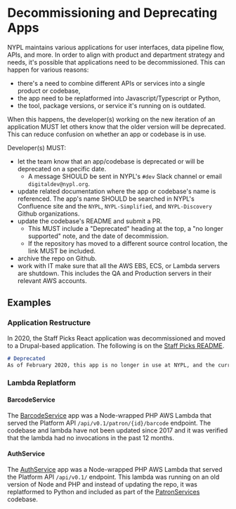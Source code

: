 # Decommissioning and Deprecating Apps

NYPL maintains various applications for user interfaces, data pipeline flow, APIs, and more. In order to align with product and department strategy and needs, it's possible that applications need to be decommissioned. This can happen for various reasons:

- there's a need to combine different APIs or services into a single product or codebase,
- the app need to be replatformed into Javascript/Typescript or Python,
- the tool, package versions, or service it's running on is outdated.

When this happens, the developer(s) working on the new iteration of an application MUST let others know that the older version will be deprecated. This can reduce confusion on whether an app or codebase is in use.

Developer(s) MUST:
* let the team know that an app/codebase is deprecated or will be deprecated on a specific date.
  * A message SHOULD be sent in NYPL's `#dev` Slack channel or email `digitaldev@nypl.org`.
* update related documentation where the app or codebase's name is referenced. The app's name SHOULD be searched in NYPL's Confluence site and the `NYPL`, `NYPL-Simplified`, and `NYPL-Discovery` Github organizations.
* update the codebase's README and submit a PR.
  * This MUST include a "Deprecated" heading at the top, a "no longer supported" note, and the date of decommission.
  * If the repository has moved to a different source control location, the link MUST be included.
* archive the repo on Github.
* work with IT make sure that all the AWS EBS, ECS, or Lambda servers are shutdown. This includes the QA and Production servers in their relevant AWS accounts.

## Examples

### Application Restructure

In 2020, the Staff Picks React application was decommissioned and moved to a Drupal-based application. The following is on the [Staff Picks README](https://github.com/nypl/staff-picks).

```md
# Deprecated
As of February 2020, this app is no longer in use at NYPL, and the current implementation is Drupal-based. Please contact the DXP/RENO team in Digital for more information. For NYPL developers, please see documentation on the update on [Confluence](https://confluence.nypl.org/pages/viewpage.action?pageId=24150584).
```

### Lambda Replatform

#### BarcodeService

The [BarcodeService](https://github.com/NYPL/barcode-service) app was a Node-wrapped PHP AWS Lambda that served the Platform API `/api/v0.1/patron/{id}/barcode` endpoint. The codebase and lambda have not been updated since 2017 and it was verified that the lambda had no invocations in the past 12 months.

#### AuthService

The [AuthService](https://github.com/NYPL/barcode-service) app was a Node-wrapped PHP AWS Lambda that served the Platform API `/api/v0.1/` endpoint. This lambda was running on an old version of Node and PHP and instead of updating the repo, it was replatformed to Python and included as part of the [PatronServices]() codebase.
